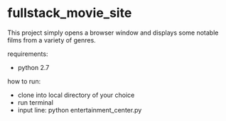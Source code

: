 # fullstack_movie_site

This project simply opens a browser window and displays some notable films from a variety of genres.

requirements:
* python 2.7

how to run:
* clone into local directory of your choice
* run terminal
* input line: python entertainment_center.py
